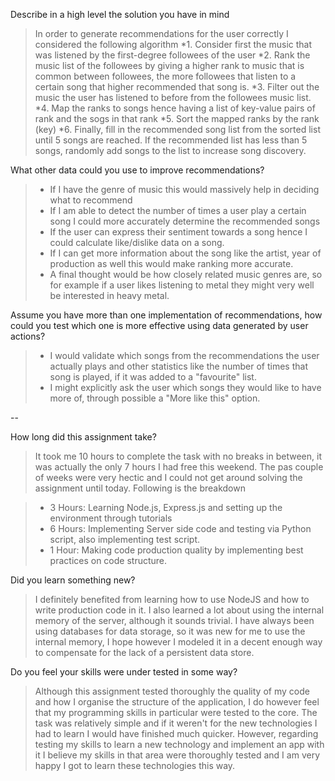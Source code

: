 Describe in a high level the solution you have in mind
> In order to generate recommendations for the user correctly I considered the following algorithm
> *1. Consider first the music that was listened by the first-degree followees of the user
> *2. Rank the music list of the followees by giving a higher rank to music that is common between followees, the more followees that listen to a certain song that higher recommended that song is.
> *3. Filter out the music the user has listened to before from the followees music list.
> *4. Map the ranks to songs hence having a list of key-value pairs of rank and the sogs in that rank
> *5. Sort the mapped ranks by the rank (key)
> *6. Finally, fill in the recommended song list from the sorted list until 5 songs are reached. If the recommended list has less than 5 songs, randomly add songs to the list to increase song discovery.

What other data could you use to improve recommendations?
> * If I have the genre of music this would massively help in deciding what to recommend
> * If I am able to detect the number of times a user play a certain song I could more accurately determine the recommended songs
> * If the user can express their sentiment towards a song hence I could calculate like/dislike data on a song.
> * If I can get more information about the song like the artist, year of production as well this would make ranking more accurate.
> * A final thought would be how closely related music genres are, so for example if a user likes listening to metal they might very well be interested in heavy metal.

Assume you have more than one implementation of recommendations, how could you test which one is more effective using data generated by user actions?
> * I would validate which songs from the recommendations the user actually plays and other statistics like the number of times that song is played, if it was added to a "favourite" list.
> * I might explicitly ask the user which songs they would like to have more of, through possible a "More like this" option.

--

How long did this assignment take?
> It took me 10 hours to complete the task with no breaks in between, it was actually the only 7 hours I had free
> this weekend. The pas couple of weeks were very hectic and I could not get around solving the assignment until today. Following is the breakdown

> * 3 Hours: Learning Node.js, Express.js and setting up the environment through tutorials
> * 6 Hours: Implementing Server side code and testing via Python script, also implementing test script.
> * 1 Hour: Making code production quality by implementing best practices on code structure.

Did you learn something new?
> I definitely benefited from learning how to use NodeJS and how to write production code in it. I also learned a lot about
> using the internal memory of the server, although it sounds trivial. I have always been using databases for data storage,
> so it was new for me to use the internal memory, I hope however I modeled it in a decent enough way to compensate for the
> lack of a persistent data store.

Do you feel your skills were under tested in some way?
> Although this assignment tested thoroughly the quality of my code and how I organise the structure of the application, I
> do however feel that my programming skills in particular were tested to the core. The task was relatively simple and if it
> weren't for the new technologies I had to learn I would have finished much quicker. However, regarding testing my skills
> to learn a new technology and implement an app with it I believe my skills in that area were thoroughly tested and I am
> very happy I got to learn these technologies this way.
